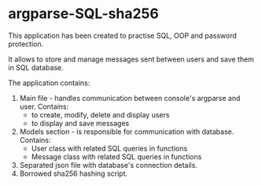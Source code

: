 # argparse-SQL-sha256

This application has been created to practise SQL, OOP and password protection.

It allows to store and manage messages sent between users and save them in SQL database.

The application contains:
1. Main file - handles communication between console's argparse and user. Contains:
    - to create, modify, delete and display users
    - to display and save messages
2. Models section - is responsible for communication with database. Contains:
    - User class with related SQL queries in functions
    - Message class with related SQL queries in functions
3. Separated json file with database's connection details.
4. Borrowed sha256 hashing script.
